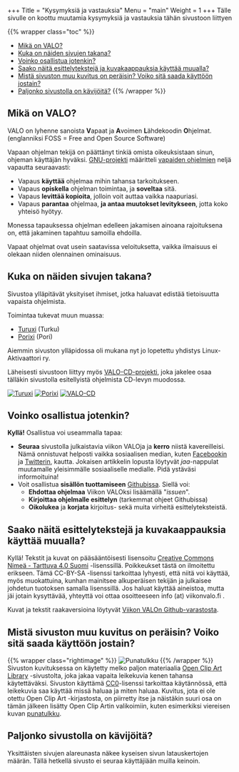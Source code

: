 +++
Title = "Kysymyksiä ja vastauksia"
Menu = "main"
Weight = 1
+++
Tälle sivulle on koottu muutamia kysymyksiä ja vastauksia tähän sivustoon liittyen

{{% wrapper class="toc" %}}
- [Mikä on VALO?](#mika)
- [Kuka on näiden sivujen takana?](#kuka)
- [Voinko osallistua jotenkin?](#osallistu)
- [Saako näitä esittelytekstejä ja kuvakaappauksia käyttää muualla?](#kayta)
- [Mistä sivuston muu kuvitus on peräisin? Voiko sitä saada käyttöön jostain?](#kuvitus)
- [Paljonko sivustolla on kävijöitä?](#kavijoita)
{{% /wrapper %}}

<a id="mika"></a>
Mikä on VALO?
-------------

VALO on lyhenne sanoista **V**apaat ja **A**voimen **L**ähdekoodin **O**hjelmat. (englanniksi FOSS = Free and Open Source Software)

Vapaan ohjelman tekijä on päättänyt tinkiä omista oikeuksistaan sinun,
ohjeman käyttäjän hyväksi. [GNU-projekti][GNU-proj] määritteli
[vapaiden ohjelmien][vapaat ohj] neljä vapautta seuraavasti:

- Vapaus **käyttää** ohjelmaa mihin tahansa tarkoitukseen.
- Vapaus **opiskella** ohjelman toimintaa, ja **soveltaa** sitä.
- Vapaus **levittää kopioita**, jolloin voit auttaa vaikka naapuriasi.
- Vapaus **parantaa** ohjelmaa, **ja antaa muutokset levitykseen**, jotta koko yhteisö hyötyy.

Monessa tapauksessa ohjelman edelleen jakamisen ainoana rajoituksena on, että jakaminen tapahtuu samoilla ehdoilla.

Vapaat ohjelmat ovat usein saatavissa veloituksetta, vaikka ilmaisuus ei olekaan niiden olennainen ominaisuus.

<a id="kuka"></a>
Kuka on näiden sivujen takana?
------------------------------

Sivustoa ylläpitävät yksityiset ihmiset, jotka haluavat edistää tietoisuutta vapaista ohjelmista.

Toimintaa tukevat muun muassa:

- [Turuxi][Turuxi] (Turku)
- [Porixi][Porixi] (Pori)

Aiemmin sivuston ylläpidossa oli mukana nyt jo lopetettu yhdistys Linux-Aktivaattori ry.

Läheisesti sivustoon liittyy myös [VALO-CD-projekti][VALO-CD], joka jakelee osaa tälläkin sivustolla esitellyistä ohjelmista CD-levyn muodossa.

[![Turuxi](/images/turuxi-logo.png "Turuxi")][Turuxi]
[![Porixi](/images/Porixi-logo.png "Porixi")][Porixi]
[![VALO-CD](http://www.valo-cd.fi/img/valo-160x60.gif "VALO-CD")][VALO-CD]

<a id="osallistu"></a>
Voinko osallistua jotenkin?
---------------------------

**Kyllä!** Osallistua voi useammalla tapaa:

- **Seuraa** sivustolla julkaistavia viikon VALOja ja **kerro** niistä
  kavereilleisi. Nämä onnistuvat helposti vaikka sosiaalisen median,
  kuten [Facebookin][Facebook] ja [Twitterin][Twitter], kautta.
  Jokaisen artikkelin lopusta löytyvät *jaa*-nappulat muutamalle yleisimmälle
  sosiaaliselle medialle. Pidä ystäväsi informoituina!
- Voit osallistua **sisällön tuottamiseen** [Githubissa][Github].
  Siellä voi:
   -    **Ehdottaa ohjelmaa** Viikon VALOksi lisäämällä "*issuen*".
   -    **Kirjoittaa ohjelmalle esittelyn** (tarkemmat ohjeet Githubissa)
   -    **Oikolukea** ja **korjata** kirjoitus- sekä muita virheitä esittelyteksteistä.

<a id="kayta"></a>
Saako näitä esittelytekstejä ja kuvakaappauksia käyttää muualla?
----------------------------------------------------------------

Kyllä! Tekstit ja kuvat on pääsääntöisesti lisensoitu
[Creative Commons Nimeä - Tarttuva 4.0 Suomi][CC-by-sa-4fi] -lisenssillä.
Poikkeukset tästä on ilmoitettu erikseen. Tämä CC-BY-SA -lisenssi tarkoittaa lyhyesti,
että niitä voi käyttää, myös muokattuina, kunhan mainitsee alkuperäisen
tekijän ja julkaisee johdetun tuotoksen samalla lisenssillä.
Jos haluat käyttää aineistoa, mutta jäi jotain kysyttävää, yhteyttä
voi ottaa osoitteeseen info (at) viikonvalo.fi .

Kuvat ja tekstit raakaversioina löytyvät [Viikon VALOn Github-varastosta][Github].

<a id="kuvitus"></a>
Mistä sivuston muu kuvitus on peräisin? Voiko sitä saada käyttöön jostain?
--------------------------------------------------------------------------

{{% wrapper class="rightimage" %}}
![Punatulkku](/images/Eurasian_Bullfinch.png)
{{% /wrapper %}}
Sivuston kuvituksessa on käytetty melko paljon
materiaalia [Open Clip Art Library][OCAL] -sivustolta, joka jakaa
vapaita leikekuvia kenen tahansa käytettäväksi. Sivuston käyttämä
[CC0][CC0]-lisenssi tarkoittaa käytännössä, että leikekuvia saa käyttää missä
haluaa ja miten haluaa. Kuvitus, jota ei ole otettu Open Clip Art
-kirjastosta, on piirretty itse ja näistäkin suuri osa on tämän
jälkeen lisätty Open Clip Artin valikoimiin, kuten esimerkiksi
viereisen kuvan [punatulkku](http://www.openclipart.org/detail/103141).

<a id="kavijoita"></a>
Paljonko sivustolla on kävijöitä?
---------------------------------

Yksittäisten sivujen alareunasta näkee kyseisen sivun latauskertojen määrän. Tällä hetkellä
sivusto ei seuraa käyttäjiään muilla keinoin.



[GNU-proj]:     http://www.gnu.org/
[vapaat ohj]:   http://fsfe.org/projects/wsis/fs.fi.html
[L-A]:          http://www.linux-aktivaattori.fi/
[Turuxi]:       http://turuxi.org
[Porixi]:       http://porixi.linux-aktivaattori.fi
[VALO-CD]:      http://www.valo-cd.fi/
[Facebook]:     http://www.facebook.com/viikonvalo
[Twitter]:      http://twitter.com/viikonvalo
[L-A-valo]:     http://www.l-a.fi/Projektit/Viikon_VALO
[Github]:       https://github.com/viikonvalo/viikonvalo.fi
[CC-by-sa-4fi]: http://creativecommons.org/licenses/by-sa/4.0/deed.fi
[OCAL]:         http://openclipart.org/
[CC0]:          http://creativecommons.org/publicdomain/zero/1.0/
